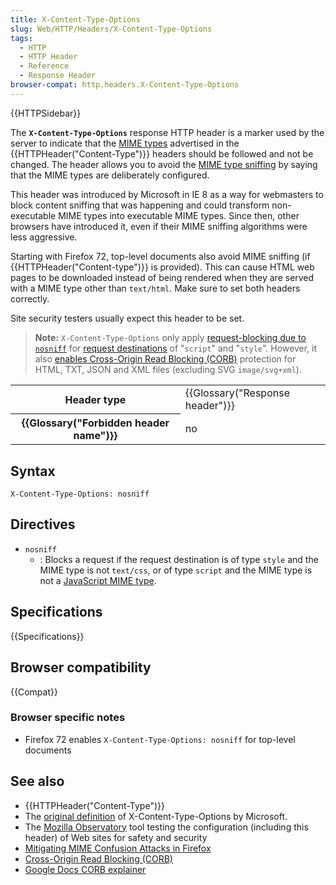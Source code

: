```yaml
---
title: X-Content-Type-Options
slug: Web/HTTP/Headers/X-Content-Type-Options
tags:
  - HTTP
  - HTTP Header
  - Reference
  - Response Header
browser-compat: http.headers.X-Content-Type-Options
---
```

{{HTTPSidebar}}

The **`X-Content-Type-Options`** response HTTP header is a
marker used by the server to indicate that the [MIME types](/en-US/docs/Web/HTTP/Basics_of_HTTP/MIME_types) advertised in the
{{HTTPHeader("Content-Type")}} headers should be followed and not be changed. The header allows you to avoid the [MIME type
sniffing](/en-US/docs/Web/HTTP/Basics_of_HTTP/MIME_types#mime_sniffing) by saying that the MIME types are deliberately
configured.

This header was introduced by Microsoft in IE 8 as a way for webmasters to block
content sniffing that was happening and could transform non-executable MIME types into
executable MIME types. Since then, other browsers have introduced it, even if their MIME
sniffing algorithms were less aggressive.

Starting with Firefox 72, top-level
documents also avoid MIME sniffing (if {{HTTPHeader("Content-type")}} is provided). This can cause HTML web pages
to be downloaded instead of being rendered when they are served with a MIME type other
than `text/html`. Make sure to set both headers correctly.

Site security testers usually expect this header to be set.

> **Note:** `X-Content-Type-Options` only apply
> [request-blocking due to `nosniff`](https://fetch.spec.whatwg.org/#should-response-to-request-be-blocked-due-to-nosniff?)
> for [request destinations](https://fetch.spec.whatwg.org/#concept-request-destination) of "`script`"
> and "`style`". However, it also
> [enables Cross-Origin Read Blocking (CORB)](https://chromium.googlesource.com/chromium/src/+/master/services/network/cross_origin_read_blocking_explainer.md#determining-whether-a-response-is-corb_protected)
> protection for HTML, TXT, JSON and XML files (excluding SVG `image/svg+xml`).

<table class="properties">
  <tbody>
    <tr>
      <th scope="row">Header type</th>
      <td>{{Glossary("Response header")}}</td>
    </tr>
    <tr>
      <th scope="row">{{Glossary("Forbidden header name")}}</th>
      <td>no</td>
    </tr>
  </tbody>
</table>

## Syntax

```
X-Content-Type-Options: nosniff
```

## Directives

- `nosniff`
  - : Blocks a request if the request destination is of type
    `style` and the MIME type is not `text/css`,
    or of type `script` and the MIME type is not a [JavaScript MIME type](https://html.spec.whatwg.org/multipage/scripting.html#javascript-mime-type).

## Specifications

{{Specifications}}

## Browser compatibility

{{Compat}}

### Browser specific notes

- Firefox 72 enables `X-Content-Type-Options: nosniff` for top-level
  documents

## See also

- {{HTTPHeader("Content-Type")}}
- The [original definition](https://blogs.msdn.microsoft.com/ie/2008/09/02/ie8-security-part-vi-beta-2-update/) of X-Content-Type-Options by Microsoft.
- The [Mozilla Observatory](https://observatory.mozilla.org/) tool testing
  the configuration (including this header) of Web sites for safety and security
- [Mitigating MIME Confusion Attacks in Firefox](https://blog.mozilla.org/security/2016/08/26/mitigating-mime-confusion-attacks-in-firefox/)
- [Cross-Origin Read Blocking (CORB)](https://fetch.spec.whatwg.org/#corb)
- [Google Docs CORB explainer](https://chromium.googlesource.com/chromium/src/+/master/services/network/cross_origin_read_blocking_explainer.md)
